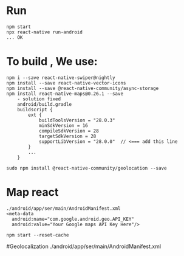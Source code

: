 # Run

    npm start
    npx react-native run-android
    ... OK


# To build , We use:
    
    npm i --save react-native-swiper@nightly        
    npm install --save react-native-vector-icons
    npm install --save @react-native-community/async-storage
    npm install react-native-maps@0.26.1 --save
        - solution fixed
        android/build.gradle
        buildscript {
            ext {
                buildToolsVersion = "28.0.3"
                minSdkVersion = 16
                compileSdkVersion = 28
                targetSdkVersion = 28
                supportLibVersion = "28.0.0"  // <=== add this line
            }
            ...
        }

    sudo npm install @react-native-community/geolocation --save


# Map react

    ./android/app/ser/main/AndroidManifest.xml
    <meta-data
      android:name="com.google.android.geo.API_KEY"
      android:value="Your Google maps API Key Here"/>

    npm start --reset-cache


#Geolocalization
    ./android/app/ser/main/AndroidManifest.xml
    <uses-permission android:name="android.permission.ACCESS_FINE_LOCATION" />
